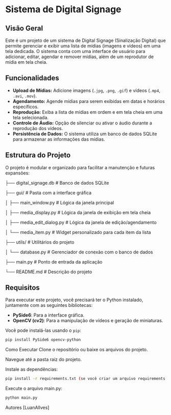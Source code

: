 # Sistema de Digital Signage

## Visão Geral

Este é um projeto de um sistema de Digital Signage (Sinalização Digital) que permite gerenciar e exibir uma lista de mídias (imagens e vídeos) em uma tela dedicada. O sistema conta com uma interface de usuário para adicionar, editar, agendar e remover mídias, além de um reprodutor de mídia em tela cheia.

## Funcionalidades

- **Upload de Mídias:** Adicione imagens (`.jpg`, `.png`, `.gif`) e vídeos (`.mp4`, `.avi`, `.mov`).
- **Agendamento:** Agende mídias para serem exibidas em datas e horários específicos.
- **Reprodução:** Exiba a lista de mídias em ordem e em tela cheia em uma tela selecionada.
- **Controle de Áudio:** Opção de silenciar ou ativar o áudio durante a reprodução dos vídeos.
- **Persistência de Dados:** O sistema utiliza um banco de dados SQLite para armazenar as informações das mídias.

## Estrutura do Projeto
O projeto é modular e organizado para facilitar a manutenção e futuras expansões:

├── digital_signage.db                   # Banco de dados SQLite

├── gui/                                 # Pasta com a interface gráfica

│   ├── main_window.py                   # Lógica da janela principal

│   ├── media_display.py                 # Lógica da janela de exibição em tela cheia

│   ├── media_edit_dialog.py             # Lógica da janela de edição/agendamento

│   └── media_item.py                    # Widget personalizado para cada item da lista

├── utils/                               # Utilitários do projeto

│   └── database.py                      # Gerenciador de conexão com o banco de dados

├── main.py                              # Ponto de entrada da aplicação

└── README.md                            # Descrição do projeto


## Requisitos
Para executar este projeto, você precisará ter o Python instalado, juntamente com as seguintes bibliotecas:

- **PySide6**: Para a interface gráfica.
- **OpenCV (cv2)**: Para a manipulação de vídeos e geração de miniaturas.

Você pode instalá-las usando o `pip`:

```bash
pip install PySide6 opencv-python
```

Como Executar
Clone o repositório ou baixe os arquivos do projeto.

Navegue até a pasta raiz do projeto.

Instale as dependências: 
```bash
pip install -r requirements.txt (se você criar um arquivo requirements.txt).
```

Execute o arquivo main.py:

```bash
python main.py
```

Autores
[LuanAllves]

